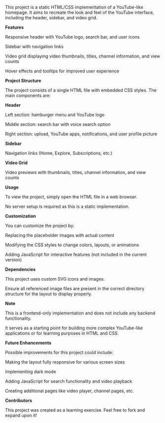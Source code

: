 This project is a static HTML/CSS implementation of a YouTube-like homepage. It aims to recreate the look and feel of the YouTube interface, including the header, sidebar, and video grid.

**Features**

Responsive header with YouTube logo, search bar, and user icons

Sidebar with navigation links

Video grid displaying video thumbnails, titles, channel information, and view counts

Hover effects and tooltips for improved user experience

**Project Structure**

The project consists of a single HTML file with embedded CSS styles. The main components are:

**Header**

Left section: hamburger menu and YouTube logo

Middle section: search bar with voice search option

Right section: upload, YouTube apps, notifications, and user profile picture

**Sidebar**

Navigation links (Home, Explore, Subscriptions, etc.)

**Video Grid**

Video previews with thumbnails, titles, channel information, and view counts

**Usage**

To view the project, simply open the HTML file in a web browser.

No server setup is required as this is a static implementation.

**Customization**

You can customize the project by:

Replacing the placeholder images with actual content

Modifying the CSS styles to change colors, layouts, or animations

Adding JavaScript for interactive features (not included in the current version)

**Dependencies**

This project uses custom SVG icons and images.

Ensure all referenced image files are present in the correct directory structure for the layout to display properly.

**Note**

This is a frontend-only implementation and does not include any backend functionality.

It serves as a starting point for building more complex YouTube-like applications or for learning purposes in HTML and CSS.

**Future Enhancements**

Possible improvements for this project could include:

Making the layout fully responsive for various screen sizes

Implementing dark mode

Adding JavaScript for search functionality and video playback

Creating additional pages like video player, channel pages, etc.

**Contributors**

This project was created as a learning exercise. Feel free to fork and expand upon it!
